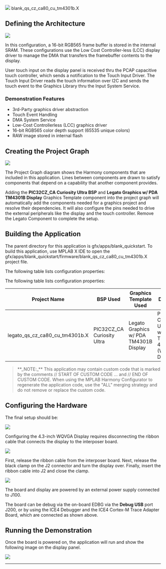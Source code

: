 
![](../../../../images/mhgs.png) blank\_qs\_cz\_ca80\_cu\_tm4301b.X

Defining the Architecture
-------------------------

![](../../../../images/blank_qs_cz_ca80_cu_tm4301b_arch.png)

In this configuration, a 16-bit RGB565 frame buffer is stored in the internal SRAM. These configurations use the Low Cost Controller-less (LCC) display driver to manage the DMA that transfers the framebuffer contents to the display.

User touch input on the display panel is received thru the PCAP capacitive touch controller, which sends a notification to the Touch Input Driver. The Touch Input Driver reads the touch information over I2C and sends the touch event to the Graphics Library thru the Input System Service.

### Demonstration Features

-   3rd-Party graphics driver abstraction
-   Touch Event Handling
-   DMA System Service
-   Low-Cost Controllerless (LCC) graphics driver
-   16-bit RGB565 color depth support (65535 unique colors)
-   RAW image stored in internal flash

Creating the Project Graph
--------------------------

![](../../../../images/blank_qs_cz_ca80_cu_tm4301b_pg.png)

The Project Graph diagram shows the Harmony components that are included in this application. Lines between components are drawn to satisfy components that depend on a capability that another component provides.

Adding the **PIC32CZ_CA Curiosity Ultra BSP** and **Legato Graphics w/ PDA TM4301B Display** Graphics Template component into the project graph will automatically add the components needed for a graphics project and resolve their dependencies. It will also configure the pins needed to drive the external peripherals like the display and the touch controller. Remove the Legato Component to complete the setup.

Building the Application
------------------------

The parent directory for this application is gfx/apps/blank\_quickstart. To build this application, use MPLAB X IDE to open the gfx/apps/blank\_quickstart/firmware/blank\_qs\_cz\_ca80\_cu\_tm4301b.X project file.

The following table lists configuration properties:

The following table lists configuration properties:  

| Project Name  | BSP Used |Graphics Template Used | Description |
|---------------| ---------|---------------| ---------|
| legato_qs_cz_ca80_cu_tm4301b.X |PIC32CZ_CA Curiosity Ultra| Legato Graphics w/ PDA TM4301B Display | PIC32CZ_CA Curiosity Ultra board with PDA TM4301B 480x272 (WQVGA) Display  |

> \*\*\_NOTE:\_\*\* This application may contain custom code that is marked by the comments // START OF CUSTOM CODE ... and // END OF CUSTOM CODE. When using the MPLAB Harmony Configurator to regenerate the application code, use the "ALL" merging strategy and do not remove or replace the custom code.


Configuring the Hardware
------------------------

The final setup should be:

![](../../../../images/PIC32CZ_CA_cfg.png)

Configuring the 4.3-inch WQVGA Display requires disconnecting the ribbon cable that connects the display to the interposer board.

![](../../../../images/e70_xu_tm4301b_conf2.png)

First, release the ribbon cable from the interposer board. Next, release the black clamp on the J2 connector and turn the display over. Finally, insert the ribbon cable into J2 and close the clamp.

![](../../../../images/e70_xu_tm4301b_conf2.png)

The board and display are powered by an external power supply connected to J100.

The board can be debug via the on-board EDBG via the **Debug USB** port J200, or by using the ICE4 Debugger and the ICE4 Cortex-M Trace Adapter Board, which are connected as shown above.

Running the Demonstration
-------------------------

Once the board is powered on, the application will run and show the following image on the display panel.

![](../../../../images/blank_quickstart.png)

* * * * *

 
